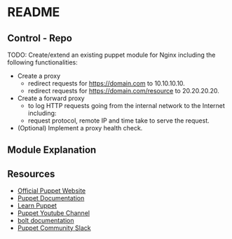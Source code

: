 # README

## Control - Repo

TODO: Create/extend an existing puppet module for Nginx including the following functionalities:

- Create a proxy
  - redirect requests for https://domain.com to 10.10.10.10.
  - redirect requests for https://domain.com/resource to 20.20.20.20.
- Create a forward proxy
  - to log HTTP requests going from the internal network to the Internet including:
  - request protocol, remote IP and time take to serve the request.
- (Optional) Implement a proxy health check.

## Module Explanation

## Resources

- [Official Puppet Website](https://puppet.com)
- [Puppet Documentation](https://puppet.com/docs/)
- [Learn Puppet](https://learn.puppet.com)
- [Puppet Youtube Channel](https://www.youtube.com/c/Puppet-Inc)
- [bolt documentation](https://puppet.com/docs/bolt/latest/bolt.html)
- [Puppet Community Slack](http://puppetcommunity.slack.com)
